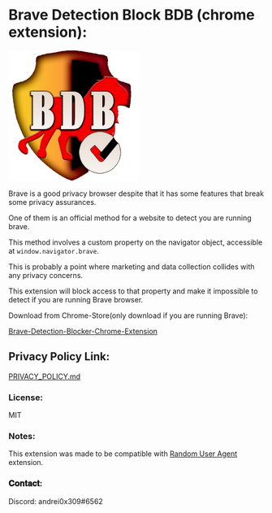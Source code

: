 # Brave Detection Block BDB (chrome extension)&#x3a;

![BDB LOGO](/images/BDB-ICON256.png?raw=true "BDB LOGO")

Brave is a good privacy browser despite that it has some features that break some privacy assurances.

One of them is an official method for a website to detect you are running brave.

This method involves a custom property on the navigator object, accessible at `window.navigator.brave`.

This is probably a point where marketing and data collection collides with any privacy concerns.

This extension will block access to that property and make it impossible to detect if you are running Brave browser.

Download from Chrome-Store(only download if you are running Brave)&#x3a;

[Brave-Detection-Blocker-Chrome-Extension](https://chrome.google.com/webstore/detail/brave-detection-block/ckkhcgikplgdginlidcaomgjahmddjgb)

## Privacy Policy Link&#x3a;

[PRIVACY_POLICY.md](PRIVACY_POLICY.md)

### License&#x3a;

MIT

### Notes&#x3a;

This extension was made to be compatible with [Random User Agent](https://github.com/tarampampam/random-user-agent/) extension.

### 𝐂𝐨𝐧𝐭𝐚𝐜𝐭&#x3a;

Discord: andrei0x309#6562

